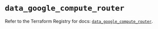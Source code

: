 # `data_google_compute_router`

Refer to the Terraform Registry for docs: [`data_google_compute_router`](https://registry.terraform.io/providers/hashicorp/google/6.22.0/docs/data-sources/compute_router).
